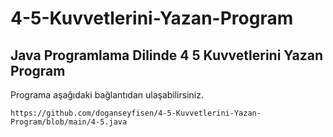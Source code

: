 # 4-5-Kuvvetlerini-Yazan-Program

## Java Programlama Dilinde 4 5 Kuvvetlerini Yazan Program

Programa aşağıdaki bağlantıdan ulaşabilirsiniz.

```
https://github.com/doganseyfisen/4-5-Kuvvetlerini-Yazan-Program/blob/main/4-5.java
```
